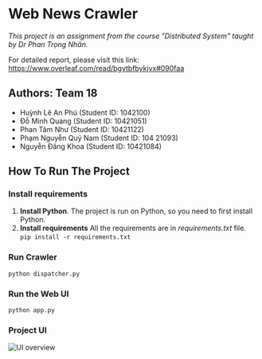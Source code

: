 # Web News Crawler

*This project is an assignment from the course "Distributed System" taught by Dr Phan Trọng Nhân.*

For detailed report, please visit this link: https://www.overleaf.com/read/bgytbfbykjvx#090faa

## Authors: Team 18
- Huỳnh Lê An Phú (Student ID: 1042100)
- Đỗ Minh Quang (Student ID: 10421051)
- Phan Tâm Như (Student ID: 10421122)
- Phạm Nguyễn Quý Nam (Student ID: 104  21093)
- Nguyễn Đăng Khoa (Student ID: 10421084)

## How To Run The Project
### Install requirements
1. **Install Python**. The project is run on Python, so you need to first install Python.
2. **Install requirements** All the requirements are in *requirements.txt* file.  
`pip install -r requirements.txt`

### Run Crawler
`python dispatcher.py`

### Run the Web UI

`python app.py`

### Project UI
![UI overview](https://github.com/minWang916/web-news-crawler/assets/116493016/d2e70f9e-b2ca-49e1-9cc0-1a677063a1ae)
